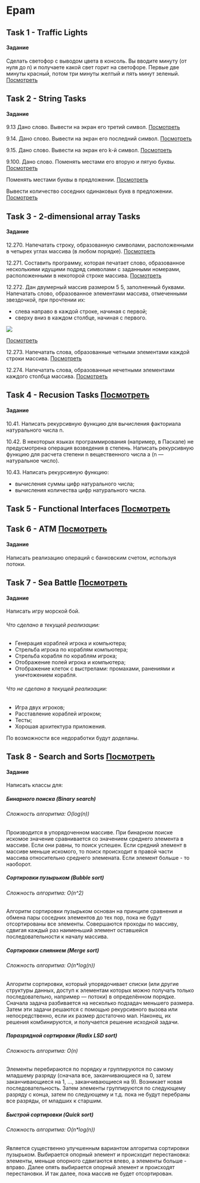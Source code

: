 # Epam 
## Task 1 - Traffic Lights
#### Задание
Сделать светофор с выводом цвета в консоль. Вы вводите минуту (от нуля до n) и получаете какой свет горит на светофоре. Первые две минуты красный, потом три минуты желтый и пять минут зеленый. [Посмотреть](https://github.com/MariiaKalugina/Epam/tree/master/EpamProjects/src/com/company/trafficLights)
## Task 2 - String Tasks
#### Задание
9.13 Дано слово. Вывести на экран его третий символ. [Посмотреть](https://github.com/MariiaKalugina/Epam/tree/master/EpamProjects/src/com/company/string/letters)

9.14. Дано слово. Вывести на экран его последний символ. [Посмотреть](https://github.com/MariiaKalugina/Epam/tree/master/EpamProjects/src/com/company/string/letters)

9.15. Дано слово. Вывести на экран его k-й символ. [Посмотреть](https://github.com/MariiaKalugina/Epam/tree/master/EpamProjects/src/com/company/string/letters)

9.100. Дано слово. Поменять местами его вторую и пятую буквы. [Посмотреть](https://github.com/MariiaKalugina/Epam/tree/master/EpamProjects/src/com/company/string/letters)

Поменять местами буквы в предложении. [Посмотреть](https://github.com/MariiaKalugina/Epam/tree/master/EpamProjects/src/com/company/string/swap)

Вывести количество соседних одинаковых букв в предложении. [Посмотреть](https://github.com/MariiaKalugina/Epam/tree/master/EpamProjects/src/com/company/string/same/letters)
## Task 3 - 2-dimensional array Tasks
#### Задание
12.270. Напечатать строку, образованную символами, расположенными в четырех углах массива (в любом порядке). [Посмотреть](https://github.com/MariiaKalugina/Epam/tree/master/EpamProjects/src/com/company/arrays/corner) 

12.271. Составить программу, которая печатает слово, образованное несколькими идущими подряд символами с заданными номерами, расположенными в некоторой строке массива. [Посмотреть](https://github.com/MariiaKalugina/Epam/tree/master/EpamProjects/src/com/company/arrays/certain/symbols)

12.272. Дан двумерный массив размером 5 5, заполненный буквами. Напечатать слово, образованное элементами массива, отмеченными звездочкой, при прочтении их:
* слева направо в каждой строке, начиная с первой;
* сверху вниз в каждом столбце, начиная с первого.

![](https://pp.userapi.com/c851136/v851136605/2207b/uHcIts8z7LU.jpg)

[Посмотреть](https://github.com/MariiaKalugina/Epam/tree/master/EpamProjects/src/com/company/arrays/matrix)

12.273. Напечатать слова, образованные четными элементами каждой строки массива.  [Посмотреть](https://github.com/MariiaKalugina/Epam/tree/master/EpamProjects/src/com/company/arrays/even/odd)

12.274. Напечатать слова, образованные нечетными элементами каждого столбца
массива. [Посмотреть](https://github.com/MariiaKalugina/Epam/tree/master/EpamProjects/src/com/company/arrays/even/odd)
## Task 4 - Recusion Tasks  [Посмотреть](https://github.com/MariiaKalugina/Epam/tree/master/EpamProjects/src/com/company/recursion)
#### Задание
10.41. Написать рекурсивную функцию для вычисления факториала натурального числа n.

10.42. В некоторых языках программирования (например, в Паскале) не предусмотрена операция возведения в степень. Написать рекурсивную функцию для расчета степени n вещественного числа a (n — натуральное число).

10.43. Написать рекурсивную функцию:
* вычисления суммы цифр натурального числа;
* вычисления количества цифр натурального числа.

## Task 5 - Functional Interfaces [Посмотреть](https://github.com/MariiaKalugina/Epam/tree/master/EpamProjects/src/com/company/finctional)

## Task 6 - ATM [Посмотреть](https://github.com/MariiaKalugina/Epam/tree/master/Bank/src)
#### Задание
Написать реализацию операций с банковским счетом, используя потоки.

## Task 7 - Sea Battle [Посмотреть](https://github.com/MariiaKalugina/Epam/tree/master/SeaBattle/src/main/java/com/epam/battle)

#### Задание
Написать игру морской бой.
###### Что сделано в текущей реализации:
* Генерация кораблей игрока и компьютера;
* Стрельба игрока по кораблям компьютера;
* Стрельба корабля по кораблям игрока;
* Отображение полей игрока и компьютера;
* Отображение клеток с выстрелами: промахами, ранениями и уничтожением корабля.

###### Что не сделано в текущей реализации:
* Игра двух игроков;
* Расставление кораблей игроком;
* Тесты;
* Хорошая архитектура приложения.

По возможности все недоработки будут доделаны.

## Task 8 - Search and Sorts [Посмотреть](https://github.com/MariiaKalugina/Epam/tree/master/Sorts/src/main/java/com/epam/sorts)
#### Задание
Написать классы для:

##### Бинарного поиска (Binary search)

###### Сложность алгоритма: O(log(n))

Производится в упорядоченном массиве. При бинарном поиске искомое значение сравнивается со значением среднего элемента в массиве. Если они равны, то поиск успешен. Если средний элемент в массиве меньше искомого, то поиск происходит в правой части массива относительно среднего элемената. Если элемент больше - то наоборот.

##### Сортировки пузырьком (Bubble sort)

###### Сложность алгоритма: O(n^2)

Алгоритм сортировки пузырьком основан на принципе сравнения и обмена пары соседних элементов до тех пор, пока не будут отсортированы все элементы. Совершаются проходы по массиву, сдвигая каждый раз наименьший элемент оставшейся последовательности к началу массива.

##### Сортировки слиянием (Merge sort)

###### Сложность алгоритма: O(n*log(n))

Алгоритм сортировки, который упорядочивает списки (или другие структуры данных, доступ к элементам которых можно получать только последовательно, например — потоки) в определённом порядке. Сначала задача разбивается на несколько подзадач меньшего размера. Затем эти задачи решаются с помощью рекурсивного вызова или непосредственно, если их размер достаточно мал. Наконец, их решения комбинируются, и получается решение исходной задачи.

##### Поразрядной сортировки (Radix LSD sort)

###### Сложность алгоритма: O(n)

Элементы перебираются по порядку и группируются по самому младшему разряду (сначала все, заканчивающиеся на 0, затем заканчивающиеся на 1, ..., заканчивающиеся на 9). Возникает новая последовательность. Затем элементы группируются по следующему разряду с конца, затем по следующему и т.д. пока не будут перебраны все разряды, от младших к старшим.

##### Быстрой сортировки (Quick sort)

###### Сложность алгоритма: O(n*log(n))

Является существенно улучшенным вариантом алгоритма сортировки пузырьком. Выбирается опорный элемент и происходит перестановка: элементы, меньше опорного сдвигаются влево, а элементы больше - вправо. Далее опять выбирается опорный элемент и происходят перестановки. И так далее, пока массив не будет отсортирован.
